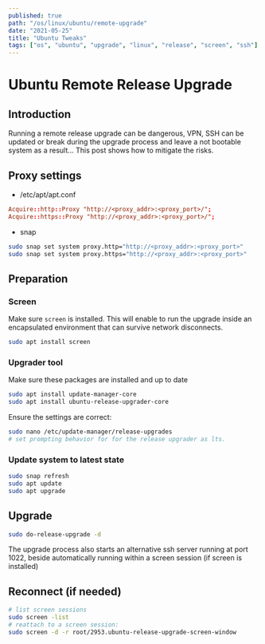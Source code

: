 ```yaml
---
published: true
path: "/os/linux/ubuntu/remote-upgrade"
date: "2021-05-25"
title: "Ubuntu Tweaks"
tags: ["os", "ubuntu", "upgrade", "linux", "release", "screen", "ssh"]
---
```


# Ubuntu Remote Release Upgrade

## Introduction

Running a remote release upgrade can be dangerous, VPN, SSH can be updated or break during the upgrade
process and leave a not bootable system as a result... This post shows how to mitigate the risks.

## Proxy settings

* /etc/apt/apt.conf

```conf
Acquire::http::Proxy "http://<proxy_addr>:<proxy_port>/";
Acquire::https::Proxy "http://<proxy_addr>:<proxy_port>/";
```

* snap

```bash
sudo snap set system proxy.http="http://<proxy_addr>:<proxy_port>"
sudo snap set system proxy.https="http://<proxy_addr>:<proxy_port>"
```

## Preparation

### Screen

Make sure `screen` is installed. This will enable to run the upgrade inside an encapsulated environment
that can survive network disconnects.

```bash
sudo apt install screen
```

### Upgrader tool

Make sure these packages are installed and up to date

```bash
sudo apt install update-manager-core
sudo apt install ubuntu-release-upgrader-core
```

Ensure the settings are correct:

```bash
sudo nano /etc/update-manager/release-upgrades
# set prompting behavior for for the release upgrader as lts.
```

### Update system to latest state

```bash
sudo snap refresh
sudo apt update
sudo apt upgrade
```

## Upgrade

```bash
sudo do-release-upgrade -d
```

The upgrade process also starts an alternative ssh server running at port 1022,
beside automatically running within a screen session (if screen is installed)

## Reconnect (if needed)

```bash
# list screen sessions
sudo screen -list
# reattach to a screen session:
sudo screen -d -r root/2953.ubuntu-release-upgrade-screen-window
```
